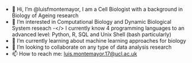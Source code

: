 - 👋 Hi, I’m @luisfmontemayor, I am a Cell Biologist with a background in Biology of Ageing research
- 👀 I’m interested in Computational Biology and Dynamic Biological System reseach 
-</> I currently know 4 programming languages to an advanced level: Python, R, SQL and Unix Shell (bash particularly) 
- 🌱 I’m currently learning about machine learning approaches for biology
- 💞️ I’m looking to collaborate on any type of data analysis research
- 📫 How to reach me: luis.montemayor.17@ucl.ac.uk




<!---
luisfmontemayor/luisfmontemayor is a ✨ special ✨ repository because its `README.md` (this file) appears on your GitHub profile.
You can click the Preview link to take a look at your changes.
--->
